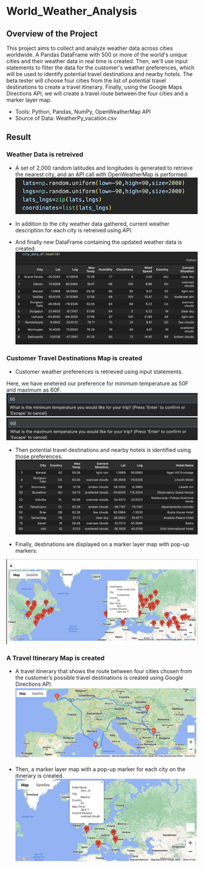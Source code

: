 # World_Weather_Analysis
## Overview of the Project
This project aims to collect and analyze weather data across cities worldwide. A Pandas DataFrame with 500 or more of the world's unique cities and their weather data in real time is created. Then, we'll use input statements to filter the data for the customer's weather preferences, which will be used to identify potential travel destinations and nearby hotels. The beta tester will choose four cities from the list of potential travel destinations to create a travel itinerary. Finally, using the Google Maps Directions API, we will create a travel route between the four cities and a marker layer map.
- Tools:
Python, Pandas, NumPy, OpenWeatherMap API
- Source of Data:
WeatherPy_vacation.csv

## Result

### Weather Data is retreived
- A set of 2,000 random latitudes and longitudes is generated to retrieve the nearest city, and an API call with OpenWeatherMap is performed. 
![Getting Started](./images/latlng.png)

- In addition to the city weather data gathered, current weather description for each city is retreived using API. 

- And finally new DataFrame containing the updated weather data is created.
![Getting Started](./images/citydb.png)

### Customer Travel Destinations Map is created
- Customer weather preferences is retrieved using input statements.

Here, we have enetered our preference for minimum temperature as 50F and maximum as 60F.
![Getting Started](./images/min.png)
![Getting Started](./images/max.png)

- Then potential travel destinations and nearby hotels is identified using those preferences. 
![Getting Started](./images/hotelpref.png)

- Finally, destinations are displayed on a marker layer map with pop-up markers.

![Getting Started](./Vacation_Search/WeatherPy_vacation_mapp.png)

### A Travel Itinerary Map is created
- A travel itinerary that shows the route between four cities chosen from the customer’s possible travel destinations is created using Google Directions API.
![Getting Started](./Vacation_Itinerary/WeatherPy_travel_map.png)

- Then, a marker layer map with a pop-up marker for each city on the itinerary is created.
![Getting Started](./Vacation_Itinerary/WeatherPy_travel_map_markers.png)

